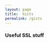 ```yaml
---
layout: page
title:  Gists 
permalink: /gists
---
```


### Useful SSL stuff

<script src="https://gist.github.com/warden/a9cb52996283b0a34149b55b1e4208e1.js"></script>


